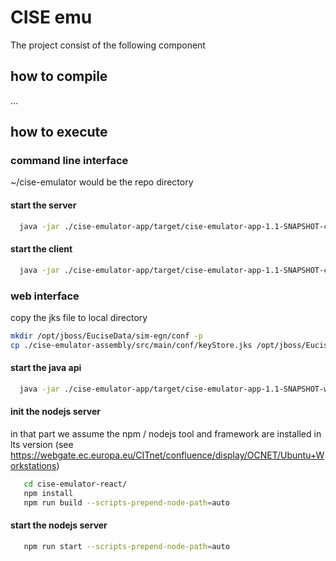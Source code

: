 # CISE emu
The project consist of the following component 

## how to compile
...
## how to execute
### command line interface 
~/cise-emulator would be the repo directory
#### start the server 
~~~bash
  java -jar ./cise-emulator-app/target/cise-emulator-app-1.1-SNAPSHOT-cli.jar cliserver
~~~
#### start the client
~~~bash
  java -jar ./cise-emulator-app/target/cise-emulator-app-1.1-SNAPSHOT-cli.jar  sender -c ./cise-emulator-assembly/src/main/conf/cliconfig.yml -s ./cise-emulator-assembly/src/main/conf/xmlmessages/PushTemplate.xml
~~~
### web interface

copy the jks file to local directory
~~~bash
mkdir /opt/jboss/EuciseData/sim-egn/conf -p
cp ./cise-emulator-assembly/src/main/conf/keyStore.jks /opt/jboss/EuciseData/sim-egn/conf/apache-nodecx.jks
~~~
#### start the java api 
~~~bash
  java -jar ./cise-emulator-app/target/cise-emulator-app-1.1-SNAPSHOT-web.jar  server ./cise-emulator-assembly/src/main/conf/config.yml &
~~~

#### init the nodejs server 
in that part we assume the npm / nodejs tool and framework are installed in lts version (see https://webgate.ec.europa.eu/CITnet/confluence/display/OCNET/Ubuntu+Workstations)
~~~bash
   cd cise-emulator-react/
   npm install
   npm run build --scripts-prepend-node-path=auto  
   ~~~
#### start the nodejs server 
~~~bash
   npm run start --scripts-prepend-node-path=auto  
~~~